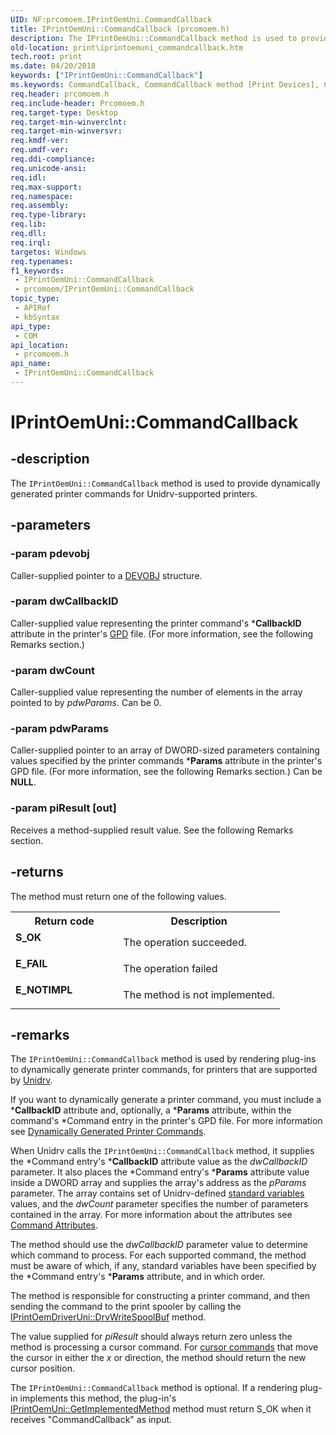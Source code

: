 ```yaml
---
UID: NF:prcomoem.IPrintOemUni.CommandCallback
title: IPrintOemUni::CommandCallback (prcomoem.h)
description: The IPrintOemUni::CommandCallback method is used to provide dynamically generated printer commands for Unidrv-supported printers.
old-location: print\iprintoemuni_commandcallback.htm
tech.root: print
ms.date: 04/20/2018
keywords: ["IPrintOemUni::CommandCallback"]
ms.keywords: CommandCallback, CommandCallback method [Print Devices], CommandCallback method [Print Devices],IPrintOemUni interface, IPrintOemUni interface [Print Devices],CommandCallback method, IPrintOemUni.CommandCallback, IPrintOemUni::CommandCallback, prcomoem/IPrintOemUni::CommandCallback, print.iprintoemuni_commandcallback, print_unidrv-pscript_rendering_edbed499-5cc1-48dc-92cd-dbe70d8560aa.xml
req.header: prcomoem.h
req.include-header: Prcomoem.h
req.target-type: Desktop
req.target-min-winverclnt: 
req.target-min-winversvr: 
req.kmdf-ver: 
req.umdf-ver: 
req.ddi-compliance: 
req.unicode-ansi: 
req.idl: 
req.max-support: 
req.namespace: 
req.assembly: 
req.type-library: 
req.lib: 
req.dll: 
req.irql: 
targetos: Windows
req.typenames: 
f1_keywords:
 - IPrintOemUni::CommandCallback
 - prcomoem/IPrintOemUni::CommandCallback
topic_type:
 - APIRef
 - kbSyntax
api_type:
 - COM
api_location:
 - prcomoem.h
api_name:
 - IPrintOemUni::CommandCallback
---
```


# IPrintOemUni::CommandCallback


## -description

The <code>IPrintOemUni::CommandCallback</code> method is used to provide dynamically generated printer commands for Unidrv-supported printers.

## -parameters

### -param pdevobj

Caller-supplied pointer to a <a href="/windows-hardware/drivers/ddi/printoem/ns-printoem-_devobj">DEVOBJ</a> structure.

### -param dwCallbackID

Caller-supplied value representing the printer command's *<b>CallbackID</b> attribute in the printer's <a href="/windows-hardware/drivers/">GPD</a> file. (For more information, see the following Remarks section.)

### -param dwCount

Caller-supplied value representing the number of elements in the array pointed to by <i>pdwParams</i>. Can be 0.

### -param pdwParams

Caller-supplied pointer to an array of DWORD-sized parameters containing values specified by the printer commands *<b>Params</b> attribute in the printer's GPD file. (For more information, see the following Remarks section.) Can be <b>NULL</b>.

### -param piResult [out]


Receives a method-supplied result value. See the following Remarks section.

## -returns

The method must return one of the following values.

<table>
<tr>
<th>Return code</th>
<th>Description</th>
</tr>
<tr>
<td width="40%">
<dl>
<dt><b>S_OK</b></dt>
</dl>
</td>
<td width="60%">
The operation succeeded.

</td>
</tr>
<tr>
<td width="40%">
<dl>
<dt><b>E_FAIL</b></dt>
</dl>
</td>
<td width="60%">
The operation failed

</td>
</tr>
<tr>
<td width="40%">
<dl>
<dt><b>E_NOTIMPL</b></dt>
</dl>
</td>
<td width="60%">
The method is not implemented.

</td>
</tr>
</table>

## -remarks

The <code>IPrintOemUni::CommandCallback</code> method is used by rendering plug-ins to dynamically generate printer commands, for printers that are supported by <a href="/windows-hardware/drivers/">Unidrv</a>.

If you want to dynamically generate a printer command, you must include a *<b>CallbackID</b> attribute and, optionally, a *<b>Params</b> attribute, within the command's *Command entry in the printer's GPD file. For more information see <a href="/windows-hardware/drivers/print/dynamically-generated-printer-commands">Dynamically Generated Printer Commands</a>.

When Unidrv calls the <code>IPrintOemUni::CommandCallback</code> method, it supplies the *Command entry's *<b>CallbackID</b> attribute value as the <i>dwCallbackID</i> parameter. It also places the *Command entry's *<b>Params</b> attribute value inside a DWORD array and supplies the array's address as the <i>pParams</i> parameter. The array contains set of Unidrv-defined <a href="/windows-hardware/drivers/print/standard-variables">standard variables</a> values, and the <i>dwCount</i> parameter specifies the number of parameters contained in the array. For more information about the attributes see <a href="/windows-hardware/drivers/print/command-attributes">Command Attributes</a>.

The method should use the <i>dwCallbackID</i> parameter value to determine which command to process. For each supported command, the method must be aware of which, if any, standard variables have been specified by the *Command entry's *<b>Params</b> attribute, and in which order.

The method is responsible for constructing a printer command, and then sending the command to the print spooler by calling the <a href="/windows-hardware/drivers/ddi/prcomoem/nf-prcomoem-iprintoemdriveruni-drvwritespoolbuf">IPrintOemDriverUni::DrvWriteSpoolBuf</a> method.

The value supplied for <i>piResult</i> should always return zero unless the method is processing a cursor command. For <a href="/windows-hardware/drivers/print/cursor-commands">cursor commands</a> that move the cursor in either the <i>x</i> or <i></i> direction, the method should return the new cursor position.

The <code>IPrintOemUni::CommandCallback</code> method is optional. If a rendering plug-in implements this method, the plug-in's <a href="/windows-hardware/drivers/ddi/prcomoem/nf-prcomoem-iprintoemuni-getimplementedmethod">IPrintOemUni::GetImplementedMethod</a> method must return S_OK when it receives "CommandCallback" as input.

